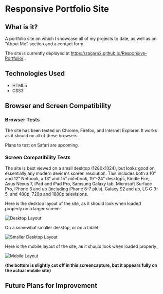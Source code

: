 # Responsive Portfolio Site

## What is it?
A portfolio site on which I showcase all of my projects to date, as well as an "About Me" section and a contact form. 

The site is currently deployed at https://zagara2.github.io/Responsive-Portfolio/ .

## Technologies Used
* HTML5
* CSS3

## Browser and Screen Compatibility

### Browser Tests

The site has been tested on Chrome, Firefox, and Internet Explorer. It works as it should on all of these browsers. 

Plans to test on Safari are upcoming.

### Screen Compatibility Tests

The site is best viewed on a small desktop (1280x1024), but looks good on essentially any modern device's screen resolution. This includes both a 10" and 12" Netbook, a 13" and 15" notebook, 19"-24" desktops, Kindle Fire, Asus Nexus 7, iPad and iPad Pro, Samsung Galaxy tab, Microsoft Surface Pro, iPhone 3 and up (including iPhone 6-7 plus), Galaxy S2 and up, LG G 3-5, and 480p, 720p and 1080p televisions.

Here is the desktop layout of the site, as it should look when loaded properly on a larger screen:

![Desktop Layout](/assets/images/largedesktop.JPG)

On a somewhat smaller desktop, or on a tablet:

![Smaller Desktop Layout](/assets/images/homepage.JPG)

Here is the mobile layout of the site, as it should look when loaded properly:

![Mobile Layout](/assets/images/mobile.JPG)

**(the bottom is slightly cut off in this screencapture, but it appears fully on the actual mobile site)**

## Future Plans for Improvement
